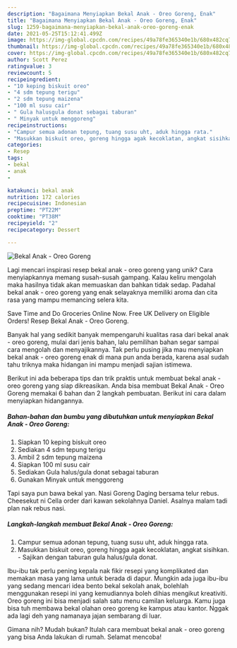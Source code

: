 ```yaml
---
description: "Bagaimana Menyiapkan Bekal Anak - Oreo Goreng, Enak"
title: "Bagaimana Menyiapkan Bekal Anak - Oreo Goreng, Enak"
slug: 1259-bagaimana-menyiapkan-bekal-anak-oreo-goreng-enak
date: 2021-05-25T15:12:41.499Z
image: https://img-global.cpcdn.com/recipes/49a78fe365340e1b/680x482cq70/bekal-anak-oreo-goreng-foto-resep-utama.jpg
thumbnail: https://img-global.cpcdn.com/recipes/49a78fe365340e1b/680x482cq70/bekal-anak-oreo-goreng-foto-resep-utama.jpg
cover: https://img-global.cpcdn.com/recipes/49a78fe365340e1b/680x482cq70/bekal-anak-oreo-goreng-foto-resep-utama.jpg
author: Scott Perez
ratingvalue: 3
reviewcount: 5
recipeingredient:
- "10 keping biskuit oreo"
- "4 sdm tepung terigu"
- "2 sdm tepung maizena"
- "100 ml susu cair"
- " Gula halusgula donat sebagai taburan"
- " Minyak untuk menggoreng"
recipeinstructions:
- "Campur semua adonan tepung, tuang susu uht, aduk hingga rata."
- "Masukkan biskuit oreo, goreng hingga agak kecoklatan, angkat sisihkan. Sajikan dengan taburan gula halus/gula donat."
categories:
- Resep
tags:
- bekal
- anak
- 

katakunci: bekal anak  
nutrition: 172 calories
recipecuisine: Indonesian
preptime: "PT22M"
cooktime: "PT38M"
recipeyield: "2"
recipecategory: Dessert

---
```



![Bekal Anak - Oreo Goreng](https://img-global.cpcdn.com/recipes/49a78fe365340e1b/680x482cq70/bekal-anak-oreo-goreng-foto-resep-utama.jpg)

Lagi mencari inspirasi resep bekal anak - oreo goreng yang unik? Cara menyiapkannya memang susah-susah gampang. Kalau keliru mengolah maka hasilnya tidak akan memuaskan dan bahkan tidak sedap. Padahal bekal anak - oreo goreng yang enak selayaknya memiliki aroma dan cita rasa yang mampu memancing selera kita.

Save Time and Do Groceries Online Now. Free UK Delivery on Eligible Orders! Resep Bekal Anak - Oreo Goreng.

Banyak hal yang sedikit banyak mempengaruhi kualitas rasa dari bekal anak - oreo goreng, mulai dari jenis bahan, lalu pemilihan bahan segar sampai cara mengolah dan menyajikannya. Tak perlu pusing jika mau menyiapkan bekal anak - oreo goreng enak di mana pun anda berada, karena asal sudah tahu triknya maka hidangan ini mampu menjadi sajian istimewa.


Berikut ini ada beberapa tips dan trik praktis untuk membuat bekal anak - oreo goreng yang siap dikreasikan. Anda bisa membuat Bekal Anak - Oreo Goreng memakai 6 bahan dan 2 langkah pembuatan. Berikut ini cara dalam menyiapkan hidangannya.

<!--inarticleads1-->

##### Bahan-bahan dan bumbu yang dibutuhkan untuk menyiapkan Bekal Anak - Oreo Goreng:

1. Siapkan 10 keping biskuit oreo
1. Sediakan 4 sdm tepung terigu
1. Ambil 2 sdm tepung maizena
1. Siapkan 100 ml susu cair
1. Sediakan  Gula halus/gula donat sebagai taburan
1. Gunakan  Minyak untuk menggoreng


Tapi saya pun bawa bekal yan. Nasi Goreng Daging bersama telur rebus. Cheesekut ni Cella order dari kawan sekolahnya Daniel. Asalnya malam tadi plan nak rebus nasi. 

<!--inarticleads2-->

##### Langkah-langkah membuat Bekal Anak - Oreo Goreng:

1. Campur semua adonan tepung, tuang susu uht, aduk hingga rata.
1. Masukkan biskuit oreo, goreng hingga agak kecoklatan, angkat sisihkan. - Sajikan dengan taburan gula halus/gula donat.


Ibu-ibu tak perlu pening kepala nak fikir resepi yang komplikated dan memakan masa yang lama untuk berada di dapur. Mungkin ada juga ibu-ibu yang sedang mencari idea bento bekal sekolah anak, bolehlah menggunakan resepi ini yang kemudiannya boleh dihias mengikut kreativiti. Oreo goreng ini bisa menjadi salah satu menu camilan keluarga. Kamu juga bisa tuh membawa bekal olahan oreo goreng ke kampus atau kantor. Nggak ada lagi deh yang namanaya jajan sembarang di luar. 

Gimana nih? Mudah bukan? Itulah cara membuat bekal anak - oreo goreng yang bisa Anda lakukan di rumah. Selamat mencoba!
